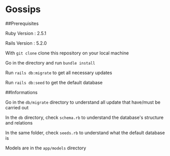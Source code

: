 # Gossips

##Prerequisites

Ruby Version : 2.5.1

Rails Version : 5.2.0

With ```git clone``` clone this repository on your local machine

Go in the directory and run ```bundle install```

Run ```rails db:migrate``` to get all necessary updates

Run ```rails db:seed``` to get the default database

##Informations

Go in the ```db/migrate``` directory to understand all update that have/must be carried out

In the ```db``` directory, check ```schema.rb``` to understand the database's structure and relations

In the same folder, check  ```seeds.rb``` to understand what the default database is

Models are in the ```app/models``` directory

